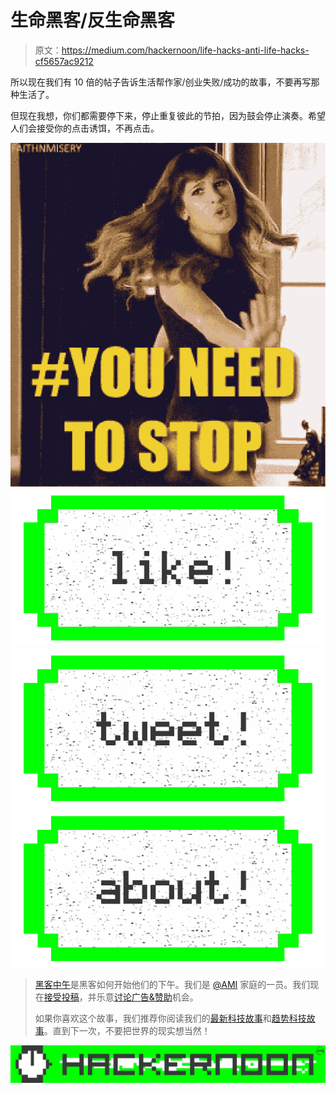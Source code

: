# 生命黑客/反生命黑客

> 原文：<https://medium.com/hackernoon/life-hacks-anti-life-hacks-cf5657ac9212>

所以现在我们有 10 倍的帖子告诉生活帮作家/创业失败/成功的故事，不要再写那种生活了。

但现在我想，你们都需要停下来，停止重复彼此的节拍，因为鼓会停止演奏。希望人们会接受你的点击诱饵，不再点击。

![](img/81aa58b21834e3dc466c8bdfbb0294e7.png)[![](img/50ef4044ecd4e250b5d50f368b775d38.png)](http://bit.ly/HackernoonFB)[![](img/979d9a46439d5aebbdcdca574e21dc81.png)](https://goo.gl/k7XYbx)[![](img/2930ba6bd2c12218fdbbf7e02c8746ff.png)](https://goo.gl/4ofytp)

> [黑客中午](http://bit.ly/Hackernoon)是黑客如何开始他们的下午。我们是 [@AMI](http://bit.ly/atAMIatAMI) 家庭的一员。我们现在[接受投稿](http://bit.ly/hackernoonsubmission)，并乐意[讨论广告&赞助](mailto:partners@amipublications.com)机会。
> 
> 如果你喜欢这个故事，我们推荐你阅读我们的[最新科技故事](http://bit.ly/hackernoonlatestt)和[趋势科技故事](https://hackernoon.com/trending)。直到下一次，不要把世界的现实想当然！

[![](img/be0ca55ba73a573dce11effb2ee80d56.png)](https://goo.gl/Ahtev1)